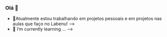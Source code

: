 ### Olá 👋


- 🔭Atualmente estou trabalhando em projetos pessoais e em projetos nas aulas que faço no Labenu! 
-->
- 🌱 I’m currently learning ...
-->
